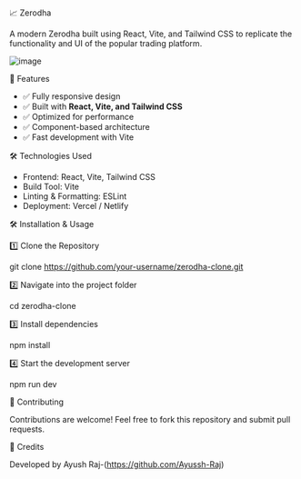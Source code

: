 📈 Zerodha 

A modern Zerodha built using React, Vite, and Tailwind CSS to replicate the functionality and UI of the popular trading platform.

![image](https://github.com/user-attachments/assets/b36c7619-fd97-4f13-9ffd-628c8a6c34ec)

🚀 Features
- ✅ Fully responsive design  
- ✅ Built with **React, Vite, and Tailwind CSS**  
- ✅ Optimized for performance  
- ✅ Component-based architecture  
- ✅ Fast development with Vite  

🛠️ Technologies Used
- Frontend: React, Vite, Tailwind CSS  
- Build Tool: Vite  
- Linting & Formatting: ESLint  
- Deployment: Vercel / Netlify  

🛠️ Installation & Usage

1️⃣ Clone the Repository

git clone https://github.com/your-username/zerodha-clone.git

2️⃣ Navigate into the project folder

cd zerodha-clone

3️⃣ Install dependencies

npm install

4️⃣ Start the development server

npm run dev

📝 Contributing

Contributions are welcome! Feel free to fork this repository and submit pull requests.

📜 Credits

Developed by Ayush Raj-(https://github.com/Ayussh-Raj)
